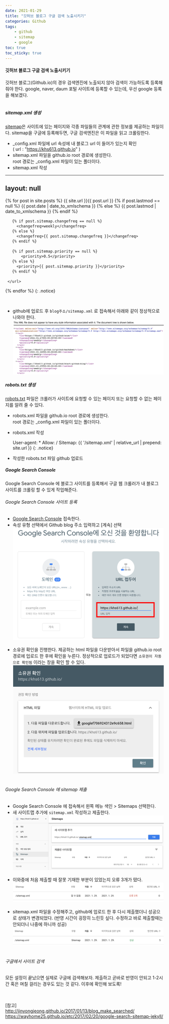 ```yaml
---
date: 2021-01-29
title: "깃허브 블로그 구글 검색 노출시키기"
categories: Github
tags:
    - github
    - sitemap
    - google
toc: true
toc_sticky: true
---
```

#### 깃허브 블로그 구글 검색 노출시키기  
깃허브 블로그(Github.io)의 경우 검색엔진에 노출되지 않아 검색이 가능하도록 등록해줘야 한다. google, naver, daum 포털 사이트에 등록할 수 있는데, 우선 google 등록을 해보겠다.  
&nbsp;  

##### sitemap.xml 생성  
[sitemap](https://developers.google.com/search/docs/advanced/sitemaps/overview?hl=ko)은 사이트에 있는 페이지와 각종 파일들의 관계에 관한 정보를 제공하는 파일이다. sitemap을 구글에 등록해두면, 구글 검색엔진은 이 파일을 읽고 크롤링한다.  
 - _config.xml 파일에 url 속성에 내 블로그 url 이 들어가 있는지 확인  
 ( url : "https://khs613.github.io" )
 - sitemap.xml 파일을 github.io root 경로에 생성한다.  
 root 경로는 _config.xml 파일이 있는 폴더이다.  
 - sitemap.xml 작성  

---
 layout: null
 ---
 <?xml version="1.0" encoding="UTF-8"?>
 <urlset xmlns:xsi="http://www.w3.org/2001/XMLSchema-instance" xsi:schemaLocation="http://www.sitemaps.org/schemas/sitemap/0.9 http://www.sitemaps.org/schemas/sitemap/0.9/sitemap.xsd" xmlns="http://www.sitemaps.org/schemas/sitemap/0.9">
   {% for post in site.posts %}
     <url>
       <loc>{{ site.url }}{{ post.url }}</loc>
       {% if post.lastmod == null %}
         <lastmod>{{ post.date | date_to_xmlschema }}</lastmod>
       {% else %}
         <lastmod>{{ post.lastmod | date_to_xmlschema }}</lastmod>
       {% endif %}

       {% if post.sitemap.changefreq == null %}
         <changefreq>weekly</changefreq>
       {% else %}
         <changefreq>{{ post.sitemap.changefreq }}</changefreq>
       {% endif %}

       {% if post.sitemap.priority == null %}
           <priority>0.5</priority>
       {% else %}
         <priority>{{ post.sitemap.priority }}</priority>
       {% endif %}

     </url>
   {% endfor %}
 </urlset>
{: .notice}


&nbsp;

- github에 업로드 후 `blog주소/sitemap.xml` 로 접속해서 아래와 같이 정상적으로 나와야 한다.  
![sitemap](/assets/img/post/2021-01-29-1/img_2.png)  

##### robots.txt 생성
[robots.txt](https://developers.google.com/search/docs/advanced/robots/intro?hl=ko) 파일은 크롤러가 사이트에 요청할 수 있는 페이지 또는 요청할 수 없는 페이지를 알려 줄 수 있다.
- robots.xml 파일을 github.io root 경로에 생성한다.  
  root 경로는 _config.xml 파일이 있는 폴더이다.  

- robots.xml 작성  

  User-agent: *
  Allow: /
  Sitemap: {{ '/sitemap.xml' | relative_url | prepend: site.url }}
  {: .notice}



- 작성한 robots.txt 파일 github 업로드  


##### Google Search Console  
Google Search Console 에 블로그 사이트를 등록해서 구글 웹 크롤러가 내 블로그 사이트를 크롤링 할 수 있게 작업해준다.  

###### Google Search Console 사이트 등록  
- [Google Search Console](https://search.google.com/search-console/about) 접속한다.  
- 속성 유형 선택에서 Github blog 주소 입력하고 [계속] 선택  
![sitemap](/assets/img/post/2021-01-29-1/img_1.png)  
&nbsp;  
- 소유권 확인을 진행한다. 제공하는 html 파일을 다운받아서 파일을 github.io root 경로에 업로드 한 후에 확인을 누른다.
정상적으로 업로드가 되었다면 ``소유권이 자동으로 확인됨`` 이라는 창을 확인 할 수 있다.
![sitemap](/assets/img/post/2021-01-29-1/img_3.png)  
&nbsp;  

###### Google Search Console 에 sitemap 제출  
- Google Search Console 에 접속해서 왼쪽 메뉴 색인 > Sitemaps 선택한다.  
- 새 사이트맵 추가에 `sitemap.xml` 작성하고 제출한다.  
![sitemap](/assets/img/post/2021-01-29-1/img_4.png)  
&nbsp;  
- 이와중에 처음 제출할 때 잘못 기재한 부분이 있었는지 오류 3개가 떴다.  
![sitemap](/assets/img/post/2021-01-29-1/img_5.png)  
&nbsp;  
- sitemap.xml 파일을 수정해주고, github에 업로드 한 후 다시 제출했더니 성공으로 상태가 변경되었다. (반영 시간이 굉장히 느린듯 싶다. 수정하고 바로 제출할때는 안되더니 나중에 하니까 성공)  
![sitemap](/assets/img/post/2021-01-29-1/img_6.png)  
&nbsp;  

###### 구글에서 사이트 검색  
모든 설정이 끝났으면 실제로 구글에 검색해보자. 제출하고 곧바로 반영이 안되고 1-2시간 혹은 며칠 걸리는 경우도 있는 것 같다. 이후에 확인해 보도록!  

&nbsp;  
&nbsp;  
[참고]  
<http://jinyongjeong.github.io/2017/01/13/blog_make_searched/>  
<https://wayhome25.github.io/etc/2017/02/20/google-search-sitemap-jekyll/>  
